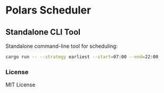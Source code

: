 # Polars Scheduler

## Standalone CLI Tool

Standalone command-line tool for scheduling:

```bash
cargo run -- --strategy earliest --start=07:00 --end=22:00
```

### License

MIT License
